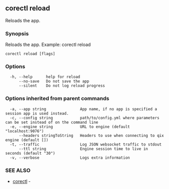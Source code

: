 ## corectl reload

Reloads the app.

### Synopsis

Reloads the app. Example: corectl reload

```
corectl reload [flags]
```

### Options

```
  -h, --help      help for reload
      --no-save   Do not save the app
      --silent    Do not log reload progress
```

### Options inherited from parent commands

```
  -a, --app string               App name, if no app is specified a session app is used instead.
  -c, --config string            path/to/config.yml where parameters can be set instead of on the command line
  -e, --engine string            URL to engine (default "localhost:9076")
      --headers stringToString   Headers to use when connecting to qix engine (default [])
  -t, --traffic                  Log JSON websocket traffic to stdout
      --ttl string               Engine session time to live in seconds (default "30")
  -v, --verbose                  Logs extra information
```

### SEE ALSO

* [corectl](corectl.md)	 - 

